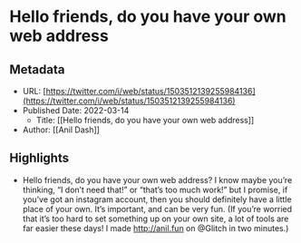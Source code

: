 # Hello friends, do you have your own web address

## Metadata
* URL: [https://twitter.com/i/web/status/1503512139255984136](https://twitter.com/i/web/status/1503512139255984136)
* Published Date: 2022-03-14
    * Title: [[Hello friends, do you have your own web address]]
* Author: [[Anil Dash]]

## Highlights
* Hello friends, do you have your own web address? I know maybe you’re thinking, “I don’t need that!” or “that’s too much work!” but I promise, if you’ve got an instagram account, then you should definitely have a little place of your own. It’s important, and can be very fun. (If you’re worried that it’s too hard to set something up on your own site, a lot of tools are far easier these days! I made http://anil.fun on @Glitch in two minutes.)